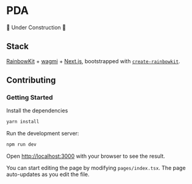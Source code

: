 # PDA
🚧 Under Construction 🚧

## Stack
[RainbowKit](https://rainbowkit.com) + [wagmi](https://wagmi.sh) + [Next.js](https://nextjs.org/),  bootstrapped with [`create-rainbowkit`](https://github.com/rainbow-me/rainbowkit/tree/main/packages/create-rainbowkit).

## Contributing
 
### Getting Started

Install the dependencies
```bash
yarn install
```

Run the development server:

```bash
npm run dev
```

Open [http://localhost:3000](http://localhost:3000) with your browser to see the result.

You can start editing the page by modifying `pages/index.tsx`. The page auto-updates as you edit the file.
